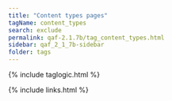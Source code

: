 ```yaml
---
title: "Content types pages"
tagName: content_types
search: exclude
permalink: qaf-2.1.7b/tag_content_types.html
sidebar: qaf_2_1_7b-sidebar
folder: tags
---
```

{% include taglogic.html %}

{% include links.html %}
